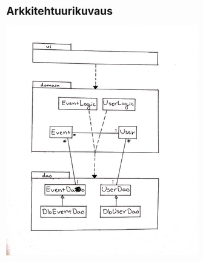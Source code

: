 # Arkkitehtuurikuvaus

![Alustava luokka/pakkauskaavio](/dokumentointi/Kuvat/AlustavaLuokkaKaavio.jpg)
